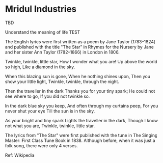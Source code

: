 # Mridul Industries
TBD

Understand the meaning of life TEST

The English lyrics were first written as a poem by Jane Taylor (1783–1824) and published with the title "The Star" in Rhymes for the Nursery by Jane and her sister Ann Taylor (1782–1866) in London in 1806.

Twinkle, twinkle, little star,
How I wonder what you are!
Up above the world so high,
Like a diamond in the sky.

When this blazing sun is gone,
When he nothing shines upon,
Then you show your little light,
Twinkle, twinkle, through the night.

Then the traveller in the dark
Thanks you for your tiny spark;
He could not see where to go,
If you did not twinkle so.

In the dark blue sky you keep,
And often through my curtains peep,
For you never shut your eye
Till the sun is in the sky.

As your bright and tiny spark
Lights the traveller in the dark,
Though I know not what you are,
Twinkle, twinkle, little star.

The lyrics from "The Star" were first published with the tune in The Singing Master: First Class Tune Book in 1838. Although before, when it was just a folk song, there were only 4 verses.

Ref: Wikipedia
